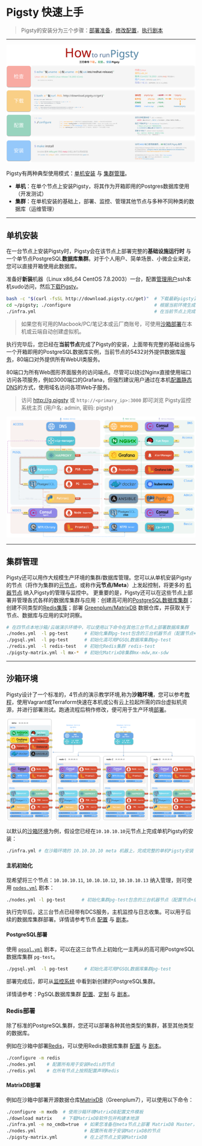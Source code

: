 # Pigsty 快速上手

> Pigsty的安装分为三个步骤：[部署准备](d-prepare.md)，[修改配置](v-config.md)，[执行剧本](p-playbook)

----------------

![](../_media/HOW_ZH.svg)

Pigsty有两种典型使用模式：[单机安装](#单机安装) 与 [集群管理](#集群管理)。

* **单机**：在单个节点上安装Pigsty，将其作为开箱即用的Postgres数据库使用（开发测试）
* **集群**：在单机安装的基础上，部署、监控、管理其他节点与多种不同种类的数据库（运维管理）


---------------------

## 单机安装

在一台节点上安装Pigsty时，Pigsty会在该节点上部署完整的**基础设施运行时** 与 一个单节点PostgreSQL**数据库集群**。对于个人用户、简单场景、小微企业来说，您可以直接开箱使用此数据库。

准备好**新装**机器（Linux x86_64 CentOS 7.8.2003）一台，配置[管理用户](d-prepare.md#管理用户置备)ssh本机sudo访问，然后[下载Pigsty](d-prepare.md#软件下载)。

```bash
bash -c "$(curl -fsSL http://download.pigsty.cc/get)"  # 下载最新pigsty源代码
cd ~/pigsty; ./configure                               # 根据当前环境生成配置
./infra.yml                                            # 在当前节点上完成安装
```

> 如果您有可用的Macbook/PC/笔记本或云厂商账号，可使用[沙箱部署](d-sandbox.md)在本机或云端自动创建虚拟机。

执行完毕后，您已经在**当前节点**完成了Pigsty的安装，上面带有完整的基础设施与一个开箱即用的PostgreSQL数据库实例，当前节点的5432对外提供数据库[服务](c-service.md#服务)，80端口对外提供所有WebUI类服务。

80端口为所有Web图形界面服务的访问端点。尽管可以绕过Nginx直接使用端口访问各项服务，例如3000端口的Grafana，但强烈建议用户通过在本机[配置静态DNS](d-sandbox.md#DNS配置)的方式，使用域名访问各项Web子服务。

> 访问 http://g.pigsty 或 `http://<primary_ip>:3000` 即可浏览 Pigsty监控系统主页 (用户名: admin, 密码: pigsty)

![](../_media/ARCH.gif)


----------------

## 集群管理


Pigsty还可以用作大规模生产环境的集群/数据库管理。您可以从单机安装Pigsty的节点（将作为集群的[元节点](c-nodes.md#元节点)，或称作**元节点/Meta**）上发起控制，将更多的 [机器节点](p-nodes.md) 纳入Pigsty的管理与监控中。
更重要的是，Pigsty还可以在这些节点上部署并管理各式各样的数据库集群与应用：创建高可用的[PostgreSQL数据库集群](d-pgsql.md)；创建不同类型的[Redis集簇](d-redis.md)；部署 [Greenplum/MatrixDB](d-matrixdb.md) 数据仓库，并获取关于节点、数据库与应用的实时洞察。

```bash
# 在四节点本地沙箱/云端演示环境中，可以使用以下命令在其他三台节点上部署数据库集群
./nodes.yml  -l pg-test      # 初始化集群pg-test包含的三台机器节点（配置节点+纳入监控）
./pgsql.yml  -l pg-test      # 初始化高可用PGSQL数据库集群pg-test
./redis.yml  -l redis-test   # 初始化Redis集群 redis-test
./pigsty-matrix.yml -l mx-*  # 初始化MatrixDB集群mx-mdw,mx-sdw
```



----------------

## 沙箱环境

Pigsty设计了一个标准的，4节点的演示教学环境,称为**沙箱环境**，您可以参考[教程](d-sandbox.md)，使用Vagrant或Terraform快速在本机或公有云上拉起所需的四台虚拟机资源，并进行部署测试。跑通流程后稍作修改，便可用于生产环境[部署](d-deploy.md)。


[![](../_media/SANDBOX.gif)](d-sandbox.md)

以默认的[沙箱环境](d-sandbox.md)为例，假设您已经在`10.10.10.10`元节点上完成单机Pigsty的安装：

```bash
./infra.yml # 在沙箱环境的 10.10.10.10 meta 机器上，完成完整的单机Pigsty安装
```

#### 主机初始化

现希望将三个节点：`10.10.10.11`, `10.10.10.12`, `10.10.10.13` 纳入管理，则可使用 [`nodes.yml`](p-nodes.md#nodes) 剧本：

```bash
./nodes.yml -l pg-test      # 初始化集群pg-test包含的三台机器节点（配置节点+纳入监控）
```

执行完毕后，这三台节点已经带有DCS服务，主机监控与日志收集。可以用于后续的数据库集群部署。详情请参考节点 [配置](v-nodes.md) 与 [剧本](p-nodes.md)。


#### PostgreSQL部署

使用 [`pgsql.yml`](p-pgsql.md#pgsql) 剧本，可以在这三台节点上初始化一主两从的高可用PostgreSQL数据库集群 `pg-test`。

```bash
./pgsql.yml  -l pg-test      # 初始化高可用PGSQL数据库集群pg-test
```

部署完成后，即可从[监控系统](http://demo.pigsty.cc/d/pgsql-cluster/pgsql-cluster?var-cls=pg-test) 中看到新创建的PostgreSQL集群。

详情请参考：PgSQL数据库集群 [配置](v-pgsql.md)、[定制](v-pgsql-customize.md) 与 [剧本](p-pgsql.md)。


### Redis部署

除了标准的PostgreSQL集群，您还可以部署各种其他类型的集群，甚至其他类型的数据库。

例如在沙箱中部署[Redis](d-redis.md)，可以使用Redis数据库集群 [配置](v-redis.md) 与 [剧本](p-redis.md)。

```bash   
./configure -m redis
./nodes.yml    # 配置所有用于安装Redis的节点
./redis.yml    # 在所有节点上按照配置声明Redis
```

#### MatrixDB部署

例如在沙箱中部署开源数据仓库[MatrixDB](d-matrixdb.md)（Greenplum7），可以使用以下命令：

```bash
./configure -m mxdb  # 使用沙箱环境MatrixDB配置文件模板
./download matrix    # 下载MatrixDB软件包并构建本地源
./infra.yml -e no_cmdb=true  # 如果您准备在meta节点上部署 MatrixDB Master，添加no_cmdb选项，否则正常安装即可。   
./nodes.yml                  # 配置所有用于安装MatrixDB的节点
./pigsty-matrix.yml          # 在上述节点上安装MatrixDB
```



